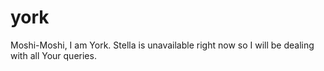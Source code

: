 # york
Moshi-Moshi, I am York. Stella is unavailable right now so I will be dealing with all Your queries.
